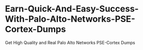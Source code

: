 # Earn-Quick-And-Easy-Success-With-Palo-Alto-Networks-PSE-Cortex-Dumps
Get High Quality and Real Palo Alto Networks PSE-Cortex Dumps
